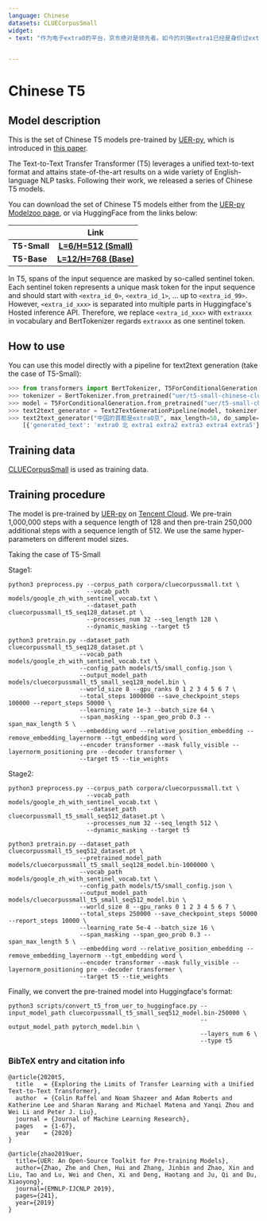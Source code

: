 ```yaml
---
language: Chinese
datasets: CLUECorpusSmall
widget: 
- text: "作为电子extra0的平台，京东绝对是领先者。如今的刘强extra1已经是身价过extra2的老板。"


---
```


# Chinese T5

## Model description

This is the set of Chinese T5 models pre-trained by [UER-py](https://github.com/dbiir/UER-py/), which is introduced in [this paper](https://arxiv.org/abs/1909.05658).

The Text-to-Text Transfer Transformer (T5) leverages a unified text-to-text format and attains state-of-the-art results on a wide variety of English-language NLP tasks. Following their work, we released a series of Chinese T5 models.

You can download the set of Chinese T5 models either from the [UER-py Modelzoo page](https://github.com/dbiir/UER-py/wiki/Modelzoo), or via HuggingFace from the links below:

|          |           Link           |
| -------- | :-----------------------: |
| **T5-Small**  | [**L=6/H=512 (Small)**][small] |
| **T5-Base**  | [**L=12/H=768 (Base)**][base] |

In T5, spans of the input sequence are masked by so-called sentinel token. Each sentinel token represents a unique mask token for the input sequence and should start with `<extra_id_0>`, `<extra_id_1>`, … up to `<extra_id_99>`. However, `<extra_id_xxx>` is separated into multiple parts in Huggingface's Hosted inference API. Therefore, we replace `<extra_id_xxx>` with `extraxxx` in vocabulary and BertTokenizer regards `extraxxx` as one sentinel token.

## How to use

You can use this model directly with a pipeline for text2text generation (take the case of T5-Small):

```python
>>> from transformers import BertTokenizer, T5ForConditionalGeneration, Text2TextGenerationPipeline
>>> tokenizer = BertTokenizer.from_pretrained("uer/t5-small-chinese-cluecorpussmall")
>>> model = T5ForConditionalGeneration.from_pretrained("uer/t5-small-chinese-cluecorpussmall")
>>> text2text_generator = Text2TextGenerationPipeline(model, tokenizer)  
>>> text2text_generator("中国的首都是extra0京", max_length=50, do_sample=False)
    [{'generated_text': 'extra0 北 extra1 extra2 extra3 extra4 extra5'}]
```

## Training data

[CLUECorpusSmall](https://github.com/CLUEbenchmark/CLUECorpus2020/) is used as training data. 

## Training procedure

The model is pre-trained by [UER-py](https://github.com/dbiir/UER-py/) on [Tencent Cloud](https://cloud.tencent.com/). We pre-train 1,000,000 steps with a sequence length of 128 and then pre-train 250,000 additional steps with a sequence length of 512. We use the same hyper-parameters on different model sizes.

Taking the case of T5-Small

Stage1:

```
python3 preprocess.py --corpus_path corpora/cluecorpussmall.txt \
                      --vocab_path models/google_zh_with_sentinel_vocab.txt \
                      --dataset_path cluecorpussmall_t5_seq128_dataset.pt \
                      --processes_num 32 --seq_length 128 \
                      --dynamic_masking --target t5 
```

```
python3 pretrain.py --dataset_path cluecorpussmall_t5_seq128_dataset.pt \
                    --vocab_path models/google_zh_with_sentinel_vocab.txt \
                    --config_path models/t5/small_config.json \
                    --output_model_path models/cluecorpussmall_t5_small_seq128_model.bin \
                    --world_size 8 --gpu_ranks 0 1 2 3 4 5 6 7 \
                    --total_steps 1000000 --save_checkpoint_steps 100000 --report_steps 50000 \
                    --learning_rate 1e-3 --batch_size 64 \
                    --span_masking --span_geo_prob 0.3 --span_max_length 5 \
                    --embedding word --relative_position_embedding --remove_embedding_layernorm --tgt_embedding word \
                    --encoder transformer --mask fully_visible --layernorm_positioning pre --decoder transformer \
                    --target t5 --tie_weights

```

Stage2:

```
python3 preprocess.py --corpus_path corpora/cluecorpussmall.txt \
                      --vocab_path models/google_zh_with_sentinel_vocab.txt \
                      --dataset_path cluecorpussmall_t5_small_seq512_dataset.pt \
                      --processes_num 32 --seq_length 512 \
                      --dynamic_masking --target t5
```

```
python3 pretrain.py --dataset_path cluecorpussmall_t5_seq512_dataset.pt \
                    --pretrained_model_path models/cluecorpussmall_t5_small_seq128_model.bin-1000000 \
                    --vocab_path models/google_zh_with_sentinel_vocab.txt \
                    --config_path models/t5/small_config.json \
                    --output_model_path models/cluecorpussmall_t5_small_seq512_model.bin \
                    --world_size 8 --gpu_ranks 0 1 2 3 4 5 6 7 \
                    --total_steps 250000 --save_checkpoint_steps 50000 --report_steps 10000 \
                    --learning_rate 5e-4 --batch_size 16 \
                    --span_masking --span_geo_prob 0.3 --span_max_length 5 \
                    --embedding word --relative_position_embedding --remove_embedding_layernorm --tgt_embedding word \
                    --encoder transformer --mask fully_visible --layernorm_positioning pre --decoder transformer \
                    --target t5 --tie_weights
```

Finally, we convert the pre-trained model into Huggingface's format:

```
python3 scripts/convert_t5_from_uer_to_huggingface.py --input_model_path cluecorpussmall_t5_small_seq512_model.bin-250000 \
                                                      --output_model_path pytorch_model.bin \
                                                      --layers_num 6 \
                                                      --type t5
```


### BibTeX entry and citation info

```
@article{2020t5,
  title   = {Exploring the Limits of Transfer Learning with a Unified Text-to-Text Transformer},
  author  = {Colin Raffel and Noam Shazeer and Adam Roberts and Katherine Lee and Sharan Narang and Michael Matena and Yanqi Zhou and Wei Li and Peter J. Liu},
  journal = {Journal of Machine Learning Research},
  pages   = {1-67},
  year    = {2020}
}

@article{zhao2019uer,
  title={UER: An Open-Source Toolkit for Pre-training Models},
  author={Zhao, Zhe and Chen, Hui and Zhang, Jinbin and Zhao, Xin and Liu, Tao and Lu, Wei and Chen, Xi and Deng, Haotang and Ju, Qi and Du, Xiaoyong},
  journal={EMNLP-IJCNLP 2019},
  pages={241},
  year={2019}
}
```

[small]:https://huggingface.co/uer/t5-small-chinese-cluecorpussmall
[base]:https://huggingface.co/uer/t5-base-chinese-cluecorpussmall